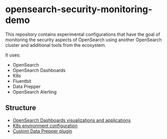 # opensearch-security-monitoring-demo

This repository contains experimental configurations that have the goal of monitoring the security aspects of OpenSearch using another OpenSearch cluster and additional tools from the ecosystem.

It uses:

- OpenSearch
- OpenSearch Dashboards
- K8s
- Fluentbit
- Data Prepper
- OpenSearch Alerting

## Structure

- [OpenSearch Dashboards visualizations and applications](dashboards/)
- [K8s environment configuration](env-setup/)
- [Custom Data Prepper plugin](data-prepper-config-error-agg-plugin/)

